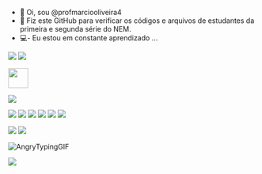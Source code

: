 - 👋 Oi, sou @profmarciooliveira4
- 👀 Fiz este GitHub para verificar os códigos e arquivos de estudantes da primeira e segunda série do NEM.
- 💻- Eu estou em constante aprendizado ...

<!---
profmarciooliveira4/profmarciooliveira4 is a ✨ special ✨ repository because its `README.md` (this file) appears on your GitHub profile.
You can click the Preview link to take a look at your changes.
--->
![](https://img.shields.io/badge/Opera-FF1B2D?style=for-the-badge&logo=Opera&logoColor=white)
![](https://img.shields.io/badge/LibreOffice-18A303?style=for-the-badge&logo=LibreOffice&logoColor=white)

<img src="https://cdn.jsdelivr.net/gh/devicons/devicon/icons/moodle/moodle-original.svg" width="40" height="40"/>

![](https://img.shields.io/badge/Linux_Mint-87CF3E?style=for-the-badge&logo=linux-mint&logoColor=white)

![](https://img.shields.io/badge/Scratch-4D97FF?style=for-the-badge&logo=Scratch&logoColor=white)
![](https://img.shields.io/badge/VSCode-0078D4?style=for-the-badge&logo=visual%20studio%20code&logoColor=white)
![](https://img.shields.io/badge/GitHub-100000?style=for-the-badge&logo=github&logoColor=white)
![](https://img.shields.io/badge/HTML5-E34F26?style=for-the-badge&logo=html5&logoColor=white)
![](https://img.shields.io/badge/CSS3-1572B6?style=for-the-badge&logo=css3&logoColor=white)
![](https://img.shields.io/badge/Vercel-000000?style=for-the-badge&logo=vercel&logoColor=white)

![](https://img.shields.io/badge/Figma-F24E1E?style=for-the-badge&logo=figma&logoColor=white)
![](https://img.shields.io/badge/Canva-%2300C4CC.svg?&style=for-the-badge&logo=Canva&logoColor=white)
       
         
![AngryTypingGIF](https://user-images.githubusercontent.com/105569880/175815020-6fdde529-118c-4cf1-ab25-4cc2f6d31b9a.gif)


![](https://github.com/camilafernanda/camilafernanda/raw/output/github-contribution-grid-snake.svg)

          





